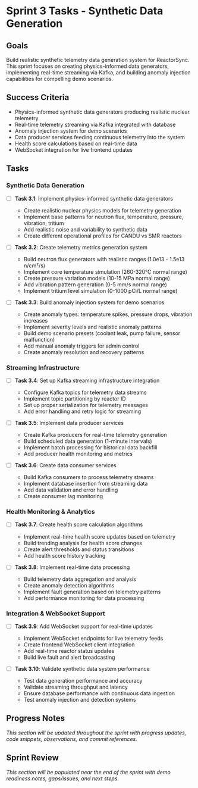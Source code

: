 # Sprint 3 Tasks - Synthetic Data Generation

## Goals
Build realistic synthetic telemetry data generation system for ReactorSync. This sprint focuses on creating physics-informed data generators, implementing real-time streaming via Kafka, and building anomaly injection capabilities for compelling demo scenarios.

## Success Criteria
- Physics-informed synthetic data generators producing realistic nuclear telemetry
- Real-time telemetry streaming via Kafka integrated with database
- Anomaly injection system for demo scenarios
- Data producer services feeding continuous telemetry into the system
- Health score calculations based on real-time data
- WebSocket integration for live frontend updates

## Tasks

### Synthetic Data Generation
- [ ] **Task 3.1**: Implement physics-informed synthetic data generators
  - Create realistic nuclear physics models for telemetry generation
  - Implement base patterns for neutron flux, temperature, pressure, vibration, tritium
  - Add realistic noise and variability to synthetic data
  - Create different operational profiles for CANDU vs SMR reactors

- [ ] **Task 3.2**: Create telemetry metrics generation system
  - Build neutron flux generators with realistic ranges (1.0e13 - 1.5e13 n/cm²/s)
  - Implement core temperature simulation (260-320°C normal range)
  - Create pressure variation models (10-15 MPa normal range)
  - Add vibration pattern generation (0-5 mm/s normal range)
  - Implement tritium level simulation (0-1000 pCi/L normal range)

- [ ] **Task 3.3**: Build anomaly injection system for demo scenarios
  - Create anomaly types: temperature spikes, pressure drops, vibration increases
  - Implement severity levels and realistic anomaly patterns
  - Build demo scenario presets (coolant leak, pump failure, sensor malfunction)
  - Add manual anomaly triggers for admin control
  - Create anomaly resolution and recovery patterns

### Streaming Infrastructure
- [ ] **Task 3.4**: Set up Kafka streaming infrastructure integration
  - Configure Kafka topics for telemetry data streams
  - Implement topic partitioning by reactor ID
  - Set up proper serialization for telemetry messages
  - Add error handling and retry logic for streaming

- [ ] **Task 3.5**: Implement data producer services
  - Create Kafka producers for real-time telemetry generation
  - Build scheduled data generation (1-minute intervals)
  - Implement batch processing for historical data backfill
  - Add producer health monitoring and metrics

- [ ] **Task 3.6**: Create data consumer services
  - Build Kafka consumers to process telemetry streams
  - Implement database insertion from streaming data
  - Add data validation and error handling
  - Create consumer lag monitoring

### Health Monitoring & Analytics
- [ ] **Task 3.7**: Create health score calculation algorithms
  - Implement real-time health score updates based on telemetry
  - Build trending analysis for health score changes
  - Create alert thresholds and status transitions
  - Add health score history tracking

- [ ] **Task 3.8**: Implement real-time data processing
  - Build telemetry data aggregation and analysis
  - Create anomaly detection algorithms
  - Implement fault generation based on telemetry patterns
  - Add performance monitoring for data processing

### Integration & WebSocket Support
- [ ] **Task 3.9**: Add WebSocket support for real-time updates
  - Implement WebSocket endpoints for live telemetry feeds
  - Create frontend WebSocket client integration
  - Add real-time reactor status updates
  - Build live fault and alert broadcasting

- [ ] **Task 3.10**: Validate synthetic data system performance
  - Test data generation performance and accuracy
  - Validate streaming throughput and latency
  - Ensure database performance with continuous data ingestion
  - Test anomaly injection and detection systems

## Progress Notes
*This section will be updated throughout the sprint with progress updates, code snippets, observations, and commit references.*

## Sprint Review
*This section will be populated near the end of the sprint with demo readiness notes, gaps/issues, and next steps.*
